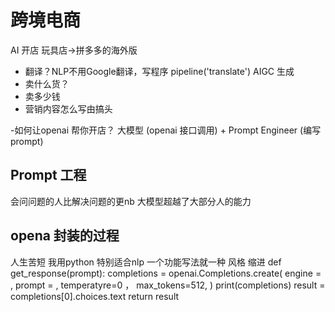 # 跨境电商
AI 开店
玩具店->拼多多的海外版
- 翻译？NLP不用Google翻译，写程序
    pipeline('translate')
    AIGC 生成
- 卖什么货？
- 卖多少钱
- 营销内容怎么写由搞头

-如何让openai 帮你开店？
    大模型 (openai 接口调用) + Prompt Engineer (编写prompt)

## Prompt 工程
会问问题的人比解决问题的更nb
大模型超越了大部分人的能力

## opena 封装的过程
人生苦短 我用python 
特别适合nlp
一个功能写法就一种
风格 缩进
def get_response(prompt):
    <!-- 调用了openai库的Completions模块（其他模块）.create方法
    向openai 发出网络请求 -->
    completions = openai.Completions.create(
        engine = ,
        prompt = , <!--吴恩达prompt -->
        temperatyre=0 ，<!--自由度 0-2 0为最严格-->
        max_tokens=512, <!--限制字数-->
    )
    <!-- 同步的 js 异步的 -->
    print(completions)
    result = completions[0].choices.text
    return result